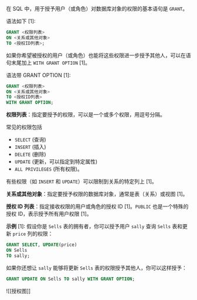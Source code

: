 在 SQL 中，用于授予用户（或角色）对数据库对象的权限的基本语句是 `GRANT`。

语法如下 [1]:
```sql
GRANT <权限列表>
ON <关系或其他对象>
TO <授权ID列表>;
```
如果你希望被授权的用户（或角色）也能将这些权限进一步授予其他人，可以在语句末尾加上 `WITH GRANT OPTION` [1]。

语法带 GRANT OPTION [1]:
```sql
GRANT <权限列表>
ON <关系或其他对象>
TO <授权ID列表>
WITH GRANT OPTION;
```

**权限列表**：指定要授予的权限，可以是一个或多个权限，用逗号分隔。

常见的权限包括
- `SELECT` (查询)
- `INSERT` (插入)
- `DELETE` (删除)
- `UPDATE` (更新，可以指定到特定属性)
- `ALL PRIVILEGES` (所有权限)。

有些权限（如 `INSERT` 和 `UPDATE`）可以限制到关系的特定列上 [1]。

**关系或其他对象**：指定要授予权限的数据库对象，通常是表（关系）或视图 [1]。

**授权 ID 列表**：指定接收权限的用户或角色的授权 ID [1]。`PUBLIC` 也是一个特殊的授权 ID，表示授予所有用户权限 [1]。

**示例** [1]:
假设你是 `Sells` 表的拥有者，你可以授予用户 `sally` 查询 `Sells` 表和更新 `price` 列的权限：
```sql
GRANT SELECT, UPDATE(price)
ON Sells
TO sally;
```
如果你还想让 `sally` 能够将更新 `Sells` 表的权限授予其他人，你可以这样授予：
```sql
GRANT UPDATE ON Sells TO sally WITH GRANT OPTION;
```

![[授权图]]